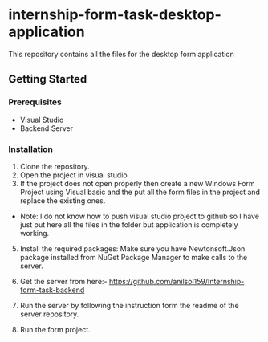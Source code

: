 # internship-form-task-desktop-application
This repository contains all the files for the desktop form application

## Getting Started

### Prerequisites

- Visual Studio
- Backend Server

### Installation

1. Clone the repository.
2. Open the project in visual studio
3. If the project does not open properly then create a new Windows Form Project using Visual basic and the put all the form files in the project and replace the existing ones.
- Note: I do not know how to push visual studio project to github so I have just put here all the files in the folder but application is completely working.
5. Install the required packages:
   Make sure you have Newtonsoft.Json package installed from NuGet Package Manager to make calls to the server.

6. Get the server from here:- https://github.com/anilsol159/Internship-form-task-backend
7. Run the server by following the instruction form the readme of the server repository.
8. Run the form project.
